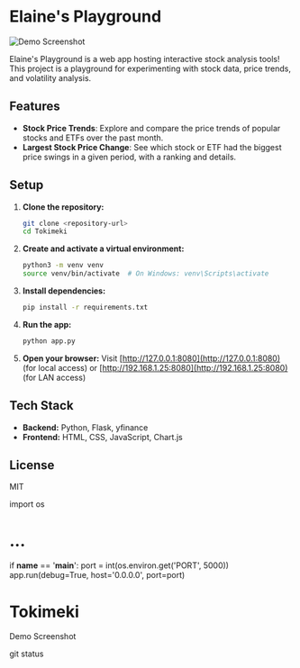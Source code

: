 # Elaine's Playground

![Demo Screenshot](demo.png)

Elaine's Playground is a web app hosting interactive stock analysis tools! This project is a playground for experimenting with stock data, price trends, and volatility analysis.

## Features
- **Stock Price Trends**: Explore and compare the price trends of popular stocks and ETFs over the past month.
- **Largest Stock Price Change**: See which stock or ETF had the biggest price swings in a given period, with a ranking and details.

## Setup
1. **Clone the repository:**
   ```bash
   git clone <repository-url>
   cd Tokimeki
   ```
2. **Create and activate a virtual environment:**
   ```bash
   python3 -m venv venv
   source venv/bin/activate  # On Windows: venv\Scripts\activate
   ```
3. **Install dependencies:**
   ```bash
   pip install -r requirements.txt
   ```
4. **Run the app:**
   ```bash
   python app.py
   ```
5. **Open your browser:**
   Visit [http://127.0.0.1:8080](http://127.0.0.1:8080) (for local access)
   or [http://192.168.1.25:8080](http://192.168.1.25:8080) (for LAN access)

## Tech Stack
- **Backend:** Python, Flask, yfinance
- **Frontend:** HTML, CSS, JavaScript, Chart.js

## License
MIT 

import os
# ...
if __name__ == '__main__':
    port = int(os.environ.get('PORT', 5000))
    app.run(debug=True, host='0.0.0.0', port=port)

# Tokimeki

Demo Screenshot 

git status 